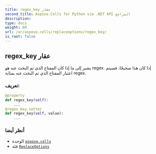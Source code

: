 ```yaml
---
title: regex_key عقار
second_title: Aspose.Cells for Python via .NET API المراجع
description:
type: docs
weight: 60
url: /ar/aspose.cells/replaceoptions/regex_key/
is_root: false
---
```

##  regex_key عقار

يشير إلى ما إذا كان المفتاح الذي تم البحث عنه هو regex. إذا كان هذا صحيحًا، فسيتم اعتبار المفتاح الذي تم البحث عنه بمثابة regex.
###  تعريف:
```python
@property
def regex_key(self):
    ...
@regex_key.setter
def regex_key(self, value):
    ...
```

###  أنظر أيضا
* الوحدة [`aspose.cells`](../../)
* فئة [`ReplaceOptions`](/cells/python-net/ar/aspose.cells/replaceoptions)
